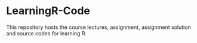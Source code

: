 # LearningR-Code
This repository hosts the course lectures, assignment, assignment solution and source codes for learning R.
